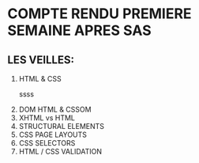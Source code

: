 <h1>COMPTE RENDU PREMIERE SEMAINE APRES SAS</h1>

<h2>LES VEILLES: </h2>

<ol>
<li>HTML & CSS </li>
  <p>ssss</p>
<li>DOM HTML & CSSOM </li>
<li>XHTML vs HTML</li>
<li>STRUCTURAL ELEMENTS </li>
<li>CSS PAGE LAYOUTS </li>
<li>CSS SELECTORS</li>
<li>HTML / CSS VALIDATION </li>
</ol>
